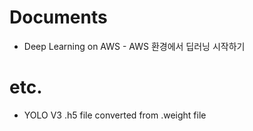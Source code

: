# Documents
  - Deep Learning on AWS - AWS 환경에서 딥러닝 시작하기

# etc.
  - YOLO V3 .h5 file converted from .weight file

  
